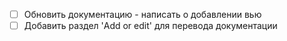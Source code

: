 - [ ] Обновить документацию - написать о добавлении вью
- [ ] Добавить раздел 'Add or edit' для перевода документации